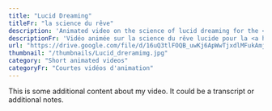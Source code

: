```yaml
---
title: "Lucid Dreaming"
titleFr: "la science du rêve"
description: 'Animated video on the science of lucid dreaming for the <a href="https://world-heart-federation.org/" target="_blank">World Heart Federation</a> and Interactive Health Museum.'
descriptionFr: 'Vidéo animée sur la science du rêve lucide pour la <a href="https://world-heart-federation.org/" target="_blank">Fédération mondiale du cœur</a> et le <strong>Musée interactif de la santé</strong>.'
url: "https://drive.google.com/file/d/16uQ3tlFOQB_uwKj6ApWwTjxdlMFukAmj/preview"
thumbnail: "/thumbnails/Lucid_dreramimg.jpg"
category: "Short animated videos"
categoryFr: "Courtes vidéos d'animation"
---
```


This is some additional content about my video. It could be a transcript or additional notes.